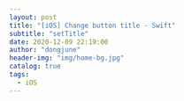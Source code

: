 ```yaml
---
layout: post
title: "[iOS] Change button title - Swift"
subtitle: "setTitle"
date: 2020-12-09 22:19:00
author: "dongjune"
header-img: "img/home-bg.jpg"
catalog: true
tags:
  - iOS
---
```

